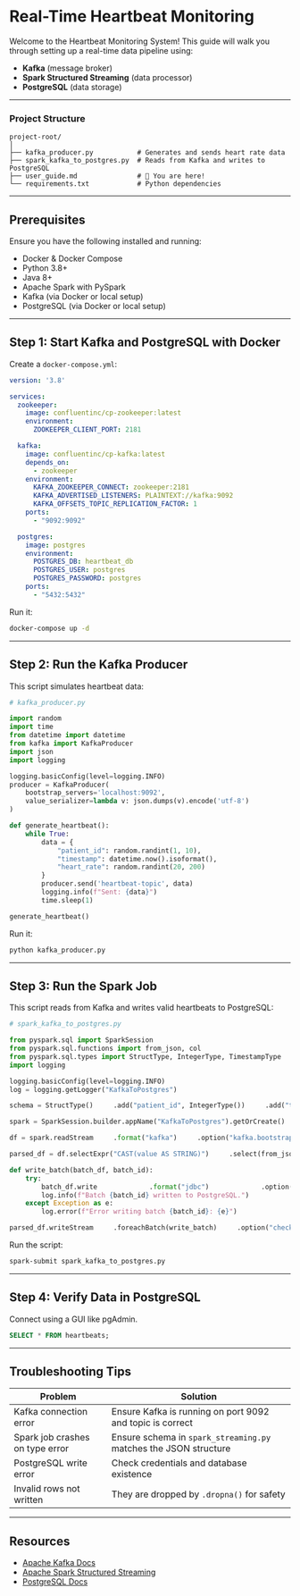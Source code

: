 
# Real-Time Heartbeat Monitoring

Welcome to the Heartbeat Monitoring System! This guide will walk you through setting up a real-time data pipeline using:

- **Kafka** (message broker)
- **Spark Structured Streaming** (data processor)
- **PostgreSQL** (data storage)

---

###  Project Structure

```
project-root/
│
├── kafka_producer.py           # Generates and sends heart rate data
├── spark_kafka_to_postgres.py  # Reads from Kafka and writes to PostgreSQL
├── user_guide.md               # 📖 You are here!
└── requirements.txt            # Python dependencies
```

---

##  Prerequisites

Ensure you have the following installed and running:

- Docker & Docker Compose
- Python 3.8+
- Java 8+
- Apache Spark with PySpark
- Kafka (via Docker or local setup)
- PostgreSQL (via Docker or local setup)

---

## Step 1: Start Kafka and PostgreSQL with Docker

Create a `docker-compose.yml`:

```yaml
version: '3.8'

services:
  zookeeper:
    image: confluentinc/cp-zookeeper:latest
    environment:
      ZOOKEEPER_CLIENT_PORT: 2181

  kafka:
    image: confluentinc/cp-kafka:latest
    depends_on:
      - zookeeper
    environment:
      KAFKA_ZOOKEEPER_CONNECT: zookeeper:2181
      KAFKA_ADVERTISED_LISTENERS: PLAINTEXT://kafka:9092
      KAFKA_OFFSETS_TOPIC_REPLICATION_FACTOR: 1
    ports:
      - "9092:9092"

  postgres:
    image: postgres
    environment:
      POSTGRES_DB: heartbeat_db
      POSTGRES_USER: postgres
      POSTGRES_PASSWORD: postgres
    ports:
      - "5432:5432"
```

Run it:

```bash
docker-compose up -d
```

---

## Step 2: Run the Kafka Producer

This script simulates heartbeat data:

```python
# kafka_producer.py

import random
import time
from datetime import datetime
from kafka import KafkaProducer
import json
import logging

logging.basicConfig(level=logging.INFO)
producer = KafkaProducer(
    bootstrap_servers='localhost:9092',
    value_serializer=lambda v: json.dumps(v).encode('utf-8')
)

def generate_heartbeat():
    while True:
        data = {
            "patient_id": random.randint(1, 10),
            "timestamp": datetime.now().isoformat(),
            "heart_rate": random.randint(20, 200)
        }
        producer.send('heartbeat-topic', data)
        logging.info(f"Sent: {data}")
        time.sleep(1)

generate_heartbeat()
```

Run it:

```bash
python kafka_producer.py
```

---

## Step 3: Run the Spark Job

This script reads from Kafka and writes valid heartbeats to PostgreSQL:

```python
# spark_kafka_to_postgres.py

from pyspark.sql import SparkSession
from pyspark.sql.functions import from_json, col
from pyspark.sql.types import StructType, IntegerType, TimestampType
import logging

logging.basicConfig(level=logging.INFO)
log = logging.getLogger("KafkaToPostgres")

schema = StructType()     .add("patient_id", IntegerType())     .add("timestamp", TimestampType())     .add("heart_rate", IntegerType())

spark = SparkSession.builder.appName("KafkaToPostgres").getOrCreate()

df = spark.readStream     .format("kafka")     .option("kafka.bootstrap.servers", "localhost:9092")     .option("subscribe", "heartbeat-topic")     .option("startingOffsets", "latest")     .load()

parsed_df = df.selectExpr("CAST(value AS STRING)")     .select(from_json(col("value"), schema).alias("data"))     .select("data.*")     .dropna()

def write_batch(batch_df, batch_id):
    try:
        batch_df.write             .format("jdbc")             .option("url", "jdbc:postgresql://localhost:5432/heartbeat_db")             .option("dbtable", "heartbeats")             .option("user", "postgres")             .option("password", "postgres")             .option("driver", "org.postgresql.Driver")             .mode("append")             .save()
        log.info(f"Batch {batch_id} written to PostgreSQL.")
    except Exception as e:
        log.error(f"Error writing batch {batch_id}: {e}")

parsed_df.writeStream     .foreachBatch(write_batch)     .option("checkpointLocation", "/tmp/spark_checkpoint")     .start()     .awaitTermination()
```

Run the script:

```bash
spark-submit spark_kafka_to_postgres.py
```

---

## Step 4: Verify Data in PostgreSQL

Connect using a GUI like pgAdmin.

```sql
SELECT * FROM heartbeats;
```

---

## Troubleshooting Tips

| Problem                            | Solution |
|------------------------------------|----------|
| Kafka connection error             | Ensure Kafka is running on port 9092 and topic is correct |
| Spark job crashes on type error    | Ensure schema in `spark_streaming.py` matches the JSON structure |
| PostgreSQL write error             | Check credentials and database existence |
| Invalid rows not written           | They are dropped by `.dropna()` for safety |

---

## Resources

- [Apache Kafka Docs](https://kafka.apache.org/)
- [Apache Spark Structured Streaming](https://spark.apache.org/docs/latest/structured-streaming-programming-guide.html)
- [PostgreSQL Docs](https://www.postgresql.org/docs/)
